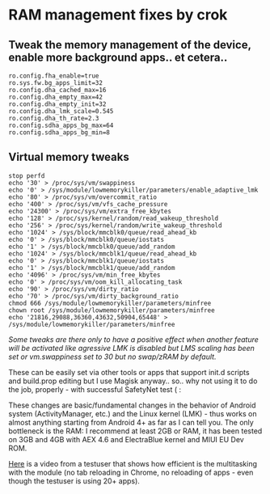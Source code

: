 # RAM management fixes by crok

## Tweak the memory management of the device, enable more background apps.. et cetera..

```
ro.config.fha_enable=true
ro.sys.fw.bg_apps_limit=32
ro.config.dha_cached_max=16
ro.config.dha_empty_max=42
ro.config.dha_empty_init=32
ro.config.dha_lmk_scale=0.545
ro.config.dha_th_rate=2.3
ro.config.sdha_apps_bg_max=64
ro.config.sdha_apps_bg_min=8
```

## Virtual memory tweaks
```
stop perfd
echo '30' > /proc/sys/vm/swappiness
echo '0' > /sys/module/lowmemorykiller/parameters/enable_adaptive_lmk
echo '80' > /proc/sys/vm/overcommit_ratio
echo '400' > /proc/sys/vm/vfs_cache_pressure
echo '24300' > /proc/sys/vm/extra_free_kbytes
echo '128' > /proc/sys/kernel/random/read_wakeup_threshold
echo '256' > /proc/sys/kernel/random/write_wakeup_threshold
echo '1024' > /sys/block/mmcblk0/queue/read_ahead_kb
echo '0' > /sys/block/mmcblk0/queue/iostats
echo '1' > /sys/block/mmcblk0/queue/add_random
echo '1024' > /sys/block/mmcblk1/queue/read_ahead_kb
echo '0' > /sys/block/mmcblk1/queue/iostats
echo '1' > /sys/block/mmcblk1/queue/add_random
echo '4096' > /proc/sys/vm/min_free_kbytes
echo '0' > /proc/sys/vm/oom_kill_allocating_task
echo '90' > /proc/sys/vm/dirty_ratio
echo '70' > /proc/sys/vm/dirty_background_ratio
chmod 666 /sys/module/lowmemorykiller/parameters/minfree
chown root /sys/module/lowmemorykiller/parameters/minfree
echo '21816,29088,36360,43632,50904,65448' > /sys/module/lowmemorykiller/parameters/minfree
```

*Some tweaks are there only to have a positive effect when another feature will be activated
like agressive LMK is disabled but LMS scaling has been set or vm.swappiness set to 30 but no swap/zRAM by default.*


These can be easily set via other tools or apps that support init.d scripts and build.prop editing but I use Magisk anyway.. so.. why not using it to do the job, properly - with successful SafetyNet test    ( :

These changes are basic/fundamental changes in the behavior of Android system (ActivityManager, etc.) and the Linux kernel (LMK) - thus works on almost anything starting from Android 4+ as far as I can tell you. The only bottleneck is the RAM: I recommend at least 2GB or RAM, it has been tested on 3GB and 4GB with AEX 4.6 and ElectraBlue kernel and MIUI EU Dev ROM. 

[Here](https://drive.google.com/file/d/0B4FApl7433hBNEZtRElUbzRwTkU/view) is a video from a testuser that shows how efficient is the multitasking with the module (no tab reloading in Chrome, no reloading of apps - even though the testuser is using 20+ apps).
